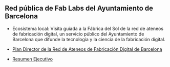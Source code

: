## Red pública de Fab Labs del Ayuntamiento de Barcelona

  - Ecosistema local: Visita guiada a la Fábrica del Sol de la red de ateneos de fabricación digital, un servicio público del Ayuntamiento de Barcelona que difunde la tecnología y la ciencia de la fabricación digital.

  - [Plan Director de la Red de Ateneos de Fabricación Digital de Barcelona](220123_cast_Resum_Pla_director_XAF_Techfriendly.pdf)

  - [Resumen Ejecutivo](presentacio_projecte_XAF_2023.pdf)

